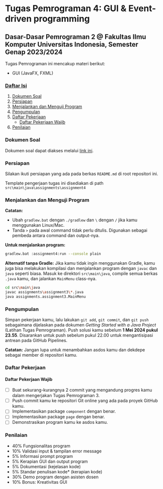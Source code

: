 # Tugas Pemrograman 4: GUI & Event-driven programming
## Dasar-Dasar Pemrograman 2 @ Fakultas Ilmu Komputer Universitas Indonesia, Semester Genap 2023/2024

Tugas Pemrograman ini mencakup materi berikut:
- GUI (JavaFX, FXML)

### [Daftar Isi](#daftar-isi)
1. [Dokumen Soal](#dokumen-soal)
2. [Persiapan](#persiapan)
3. [Menjalankan dan Menguji Program](#menjalankan-dan-menguji-program)
4. [Pengumpulan](#pengumpulan)
5. [Daftar Pekerjaan](#daftar-pekerjaan)
    - [Daftar Pekerjaan Wajib](#daftar-pekerjaan-wajib)
6. [Penilaian](#penilaian)

### Dokumen Soal
Dokumen soal dapat diakses melalui [link ini](https://docs.google.com/document/d/1fpBJnxU4sEgwMw4PCfzUIceCycoobYlAeJFYO6PTaBg/edit?usp=sharing).

### Persiapan
Silakan ikuti persiapan yang ada pada berkas `README.md` di root repositori ini.

Template pengerjaan tugas ini disediakan di path `src\main\java\assignments\assignment4`

### Menjalankan dan Menguji Program
**Catatan:**
- Ubah `gradlew.bat` dengan `./gradlew` dan `\` dengan `/` jika kamu menggunakan Linux/Mac.
- Tanda `>` pada awal command tidak perlu ditulis. Digunakan sebagai pembeda antara command dan output-nya.

**Untuk menjalankan program:**
```bash
gradlew.bat :assignment4:run --console plain
```
**Alternatif tanpa Gradle:**
Jika kamu tidak ingin menggunakan Gradle, kamu juga bisa melakukan kompilasi dan menjalankan program dengan `javac` dan `java` seperti biasa. Masuk ke direktori `src\main\java`, compile semua berkas `.java` kamu, dan jalankan `MainMenu` class-nya.
```bash
cd src\main\java
javac assignments\assignment3\*.java
java assignments.assignment3.MainMenu
```
### Pengumpulan
Simpan pekerjaan kamu, lalu lakukan `git add`, `git commit`, dan `git push` sebagaimana dijelaskan pada dokumen *Getting Started with a Java Project* (Latihan Tugas Pemrograman). Push solusi kamu sebelum **1 Mei 2024 pukul 23.55**. Disarankan untuk push sebelum pukul 22.00 untuk mengantisipasi antrean pada GitHub Pipelines.

**Catatan:** Jangan lupa untuk menambahkan asdos kamu dan dekdepe sebagai member di repositori kamu.

### Daftar Pekerjaan
#### Daftar Pekerjaan Wajib
- [ ] Buat sekurang-kurangnya 2 commit yang mengandung progres kamu dalam mengerjakan Tugas Pemrograman 3.
- [ ] Push commit kamu ke repositori Git online yang ada pada proyek GitHub kamu.
- [ ] Implementasikan package `component` dengan benar.
- [ ] Implementasikan package `page` dengan benar.
- [ ] Demonstrasikan program kamu ke asdos kamu.

### Penilaian
- 40% Fungsionalitas program
- 10% Validasi input & tampilan error message
- 5% Informasi prompt program
- 5% Kerapian GUI dan output program
- 5% Dokumentasi (kejelasan kode)
- 5% Standar penulisan kode* (kerapian kode)
- 30% Demo program dengan asisten dosen
- 10% Bonus: Kreativitas GUI

